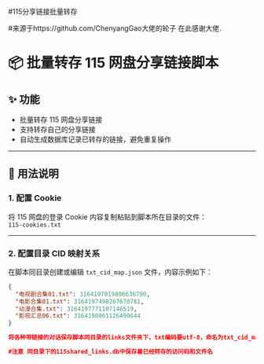 #115分享链接批量转存

#来源于https://github.com/ChenyangGao大佬的轮子 在此感谢大佬.

# 📦 批量转存 115 网盘分享链接脚本

## ✨ 功能

- 批量转存 115 网盘分享链接  
- 支持转存自己的分享链接  
- 自动生成数据库记录已转存的链接，避免重复操作  

---

## 📝 用法说明

### 1. 配置 Cookie

将 115 网盘的登录 Cookie 内容复制粘贴到脚本所在目录的文件：  
`115-cookies.txt`  

---

### 2. 配置目录 CID 映射关系

在脚本同目录创建或编辑 `txt_cid_map.json` 文件，内容示例如下：

```json
{
  "电视剧合集01.txt": 3164197019806636790,
  "电影合集01.txt": 3164197498267670781,
  "动漫合集.txt": 3164197771107146519,
  "影视汇总06.txt": 3164198061126490644
}

将各种带链接的对话保存脚本同目录的links文件夹下，txt编码要utf-8，命名为txt_cid_map.json里的txt的对应名称

#注意 同目录下的115shared_links.db中保存着已经转存的访问码和文件名
